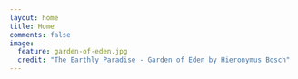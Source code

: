 ```yaml
---
layout: home
title: Home
comments: false
image:
  feature: garden-of-eden.jpg
  credit: "The Earthly Paradise - Garden of Eden by Hieronymus Bosch"
---
```

